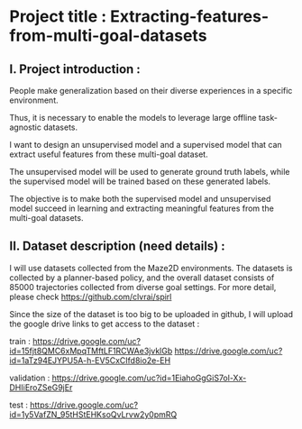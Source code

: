# Project title : Extracting-features-from-multi-goal-datasets

## I. Project introduction : 

People make generalization based on their diverse experiences in a specific environment. 

Thus, it is necessary to enable the models to leverage large offline task-agnostic datasets.

I want to design an unsupervised model and a supervised model that can extract useful features from these multi-goal dataset.

The unsupervised model will be used to generate ground truth labels, while the supervised model will be trained based on these generated labels. 

The objective is to make both the supervised model and unsupervised model succeed in learning and extracting meaningful features from the multi-goal datasets.


## II. Dataset description (need details) : 

I will use datasets collected from the Maze2D environments. The datasets is collected by a planner-based policy, and the overall dataset consists of 85000 trajectories collected from diverse goal settings.
For more detail, please check https://github.com/clvrai/spirl


Since the size of the dataset is too big to be uploaded in github, I will upload the google drive links to get access to the dataset :

train : https://drive.google.com/uc?id=15fjt8QMC6xMpqTMftLF1RCWAe3jvklGb
        https://drive.google.com/uc?id=1aTz94EJYPU5A-h-EV5CxCIfd8io2e-EH
        
validation : https://drive.google.com/uc?id=1EiahoGgGiS7ol-Xx-DHIiEroZSeG9jEr

test : https://drive.google.com/uc?id=1y5VafZN_95tHStEHKsoQvLrvw2y0pmRQ
